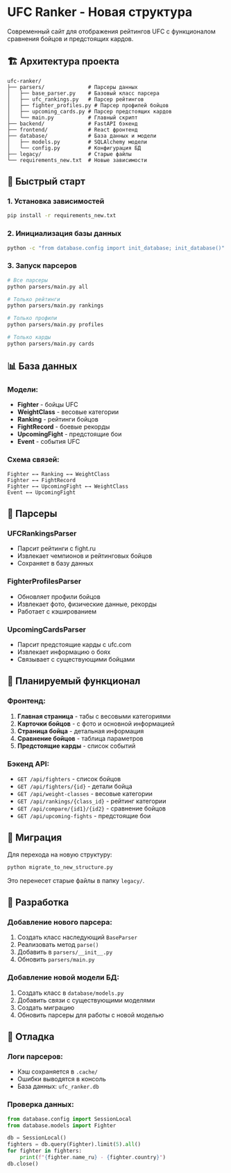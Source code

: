 # UFC Ranker - Новая структура

Современный сайт для отображения рейтингов UFC с функционалом сравнения бойцов и предстоящих кардов.

## 🏗️ Архитектура проекта

```
ufc-ranker/
├── parsers/              # Парсеры данных
│   ├── base_parser.py    # Базовый класс парсера
│   ├── ufc_rankings.py   # Парсер рейтингов
│   ├── fighter_profiles.py # Парсер профилей бойцов
│   ├── upcoming_cards.py # Парсер предстоящих кардов
│   └── main.py           # Главный скрипт
├── backend/              # FastAPI бэкенд
├── frontend/             # React фронтенд
├── database/             # База данных и модели
│   ├── models.py         # SQLAlchemy модели
│   └── config.py         # Конфигурация БД
├── legacy/               # Старые файлы
└── requirements_new.txt  # Новые зависимости
```

## 🚀 Быстрый старт

### 1. Установка зависимостей
```bash
pip install -r requirements_new.txt
```

### 2. Инициализация базы данных
```bash
python -c "from database.config import init_database; init_database()"
```

### 3. Запуск парсеров
```bash
# Все парсеры
python parsers/main.py all

# Только рейтинги
python parsers/main.py rankings

# Только профили
python parsers/main.py profiles

# Только карды
python parsers/main.py cards
```

## 📊 База данных

### Модели:
- **Fighter** - бойцы UFC
- **WeightClass** - весовые категории
- **Ranking** - рейтинги бойцов
- **FightRecord** - боевые рекорды
- **UpcomingFight** - предстоящие бои
- **Event** - события UFC

### Схема связей:
```
Fighter ←→ Ranking ←→ WeightClass
Fighter ←→ FightRecord
Fighter ←→ UpcomingFight ←→ WeightClass
Event ←→ UpcomingFight
```

## 🔧 Парсеры

### UFCRankingsParser
- Парсит рейтинги с fight.ru
- Извлекает чемпионов и рейтинговых бойцов
- Сохраняет в базу данных

### FighterProfilesParser
- Обновляет профили бойцов
- Извлекает фото, физические данные, рекорды
- Работает с кэшированием

### UpcomingCardsParser
- Парсит предстоящие карды с ufc.com
- Извлекает информацию о боях
- Связывает с существующими бойцами

## 🎯 Планируемый функционал

### Фронтенд:
1. **Главная страница** - табы с весовыми категориями
2. **Карточки бойцов** - с фото и основной информацией
3. **Страница бойца** - детальная информация
4. **Сравнение бойцов** - таблица параметров
5. **Предстоящие карды** - список событий

### Бэкенд API:
- `GET /api/fighters` - список бойцов
- `GET /api/fighters/{id}` - детали бойца
- `GET /api/weight-classes` - весовые категории
- `GET /api/rankings/{class_id}` - рейтинг категории
- `GET /api/compare/{id1}/{id2}` - сравнение бойцов
- `GET /api/upcoming-fights` - предстоящие бои

## 🔄 Миграция

Для перехода на новую структуру:
```bash
python migrate_to_new_structure.py
```

Это перенесет старые файлы в папку `legacy/`.

## 📝 Разработка

### Добавление нового парсера:
1. Создать класс наследующий `BaseParser`
2. Реализовать метод `parse()`
3. Добавить в `parsers/__init__.py`
4. Обновить `parsers/main.py`

### Добавление новой модели БД:
1. Создать класс в `database/models.py`
2. Добавить связи с существующими моделями
3. Создать миграцию
4. Обновить парсеры для работы с новой моделью

## 🐛 Отладка

### Логи парсеров:
- Кэш сохраняется в `.cache/`
- Ошибки выводятся в консоль
- База данных: `ufc_ranker.db`

### Проверка данных:
```python
from database.config import SessionLocal
from database.models import Fighter

db = SessionLocal()
fighters = db.query(Fighter).limit(5).all()
for fighter in fighters:
    print(f"{fighter.name_ru} - {fighter.country}")
db.close()
```
